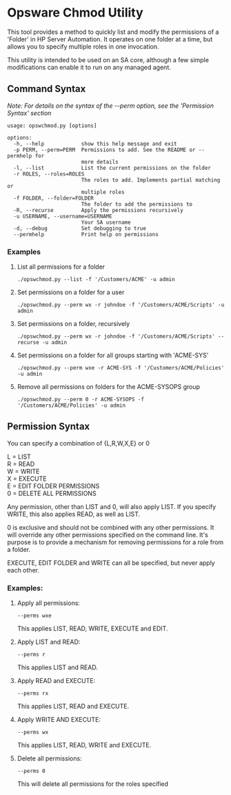 Opsware Chmod Utility
=====================

This tool provides a method to quickly list and modify the permissions
of a 'Folder' in HP Server Automation.  It operates on one folder at a time,
but allows you to specify multiple roles in one invocation.

This utility is intended to be used on an SA core, although a few
simple modifications can enable it to run on any managed agent.

Command Syntax
---------------------

*Note: For details on the syntax of the --perm option, see the 'Permission
Syntax' section*

```
usage: opswchmod.py [options]

options:
  -h, --help            show this help message and exit
  -p PERM, --perm=PERM  Permissions to add. See the README or --permhelp for
                        more details
  -l, --list            List the current permissions on the folder
  -r ROLES, --roles=ROLES
                        The roles to add. Implements partial matching or
                        multiple roles
  -f FOLDER, --folder=FOLDER
                        The folder to add the permissions to
  -R, --recurse         Apply the permissions recursively
  -u USERNAME, --username=USERNAME
                        Your SA username
  -d, --debug           Set debugging to true
  --permhelp            Print help on permissions
```

### Examples

1. List all permissions for a folder

    `./opswchmod.py --list -f '/Customers/ACME' -u admin`

2. Set permissions on a folder for a user

    `./opswchmod.py --perm wx -r johndoe -f '/Customers/ACME/Scripts' -u admin`

3. Set permissions on a folder, recursively

    `./opswchmod.py --perm wx -r johndoe -f '/Customers/ACME/Scripts' --recurse -u admin`

4. Set permissions on a folder for all groups starting with 'ACME-SYS'

    `./opswchmod.py --perm wxe -r ACME-SYS -f '/Customers/ACME/Policies' -u admin`

5. Remove all permissions on folders for the ACME-SYSOPS group

    `./opswchmod.py --perm 0 -r ACME-SYSOPS -f '/Customers/ACME/Policies' -u admin`


Permission Syntax
---------------------

You can specify a combination of {L,R,W,X,E} or 0

L   = LIST  
R   = READ  
W   = WRITE  
X   = EXECUTE  
E   = EDIT FOLDER PERMISSIONS  
0   = DELETE ALL PERMISSIONS  

Any permission, other than LIST and 0, will also apply LIST.  If you specify
WRITE, this also applies READ, as well as LIST.

0 is exclusive and should not be combined with any other permissions.  It will
override any other permissions specified on the command line.  It's purpose is
to provide a mechanism for removing permissions for a role from a folder.

EXECUTE, EDIT FOLDER and WRITE can all be specified, but never apply 
each other.

### Examples:

1. Apply all permissions:

    `--perms wxe`

    This applies LIST, READ, WRITE, EXECUTE and EDIT.

2. Apply LIST and READ:
    
    `--perms r`

    This applies LIST and READ.

3. Apply READ and EXECUTE:

    `--perms rx`

    This applies LIST, READ and EXECUTE.

4. Apply WRITE AND EXECUTE:

    `--perms wx`

    This applies LIST, READ, WRITE and EXECUTE.

5. Delete all permissions:

    `--perms 0`

    This will delete all permissions for the roles specified
